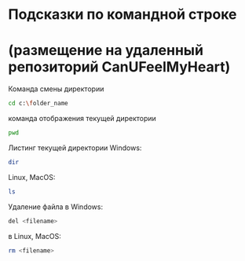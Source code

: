 # Подсказки по командной строке
# (размещение на удаленный репозиторий CanUFeelMyHeart)

Команда смены
директории
```sh
cd c:\folder_name
```

команда отображения текущей директории
```sh
pwd
```

Листинг текущей директории
Windows:
```sh
dir
```
Linux, MacOS:
```sh
ls
```

Удаление файла в Windows:
```sh
del <filename>
```

в Linux, MacOS:
```sh
rm <filename>
```